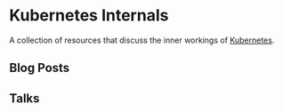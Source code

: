 # Kubernetes Internals
A collection of resources that discuss the inner workings of [Kubernetes](https://kubernetes.io/).

## Blog Posts

## Talks
